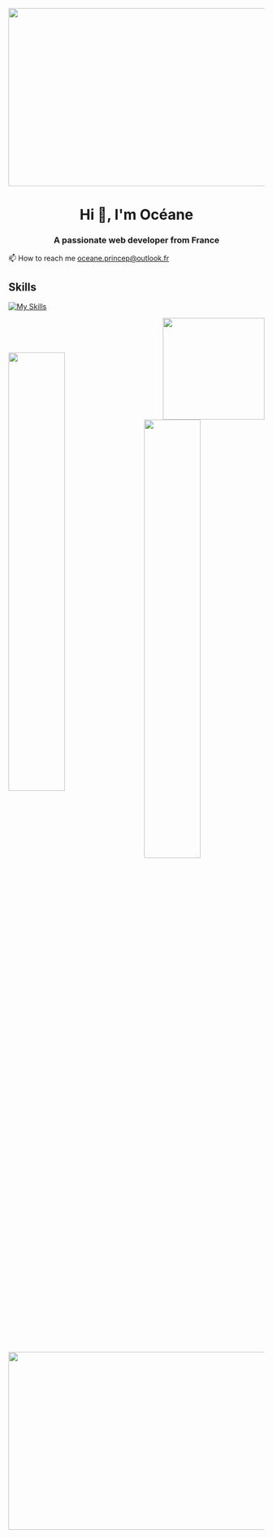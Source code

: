<p><img align="center" src="https://user-images.githubusercontent.com/94532496/154983743-c94872c2-bb23-4a99-8c9a-72b3f8ff70d5.jpg" width="1000" height="350" /></p>

<h1 align="center">Hi 👋, I'm Océane</h1>
<h3 align="center">A passionate web developer from France</h3>

  
📫 How to reach me oceane.princep@outlook.fr
 

  
<h2 align="left">Skills </h2>

[![My Skills](https://skillicons.dev/icons?i=js,html,css)](https://skillicons.dev)


<p><img align="right" src="https://user-images.githubusercontent.com/94532496/154983573-00a2f252-93aa-49aa-9e3a-064129b92f88.gif" width="200" height="200" /></p>
<br></br>
<br></br>

<img align="left" width="47%" src="https://github-readme-stats.vercel.app/api/top-langs/?username=oce-prcp&layout=compact" />

<br></br>
<br></br>

<img align="right" width="47%" src="https://github-readme-stats.vercel.app/api?username=oce-prcp&show_icons=true&theme=radical" />

<br></br>
<br></br>
<br></br>

<p><img align="center" src="https://raw.githubusercontent.com/HyunCafe/HyunCafe/main/assests/loficity.gif" width="1000" height="350" /></p>
